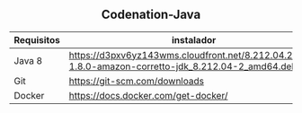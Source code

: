 <h2 style="text-align: center">Codenation-Java</h2>

|Requisitos|instalador|
|---|---|
|Java 8|https://d3pxv6yz143wms.cloudfront.net/8.212.04.2/java-1.8.0-amazon-corretto-jdk_8.212.04-2_amd64.deb|
|Git|https://git-scm.com/downloads|
|Docker|https://docs.docker.com/get-docker/|
